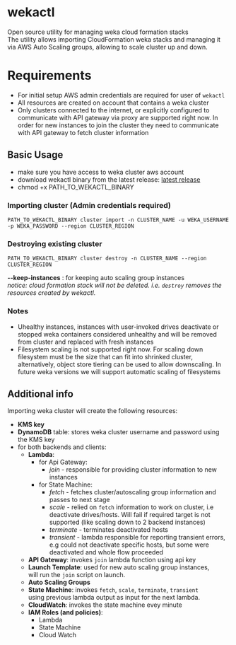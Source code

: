 
# wekactl

Open source utility for managing weka cloud formation stacks  
The utility allows importing CloudFormation weka stacks and managing it via AWS Auto Scaling groups, allowing to scale cluster up and down.

# Requirements
- For initial setup AWS admin credentials are required for user of `wekactl`
- All resources are created on account that contains a weka cluster
- Only clusters connected to the internet, or explicitly configured to communicate with API gateway via proxy are supported right now. In order for new instances to join the cluster they need to communicate with API gateway to fetch cluster information

## Basic Usage
- make sure you have access to weka cluster aws account
- download wekactl binary from the latest release: [latest release](https://github.com/weka/wekactl/releases/latest)
- chmod +x PATH_TO_WEKACTL_BINARY

### Importing cluster (Admin credentials required)
    PATH_TO_WEKACTL_BINARY cluster import -n CLUSTER_NAME -u WEKA_USERNAME -p WEKA_PASSWORD --region CLUSTER_REGION

### Destroying existing cluster 
    PATH_TO_WEKACTL_BINARY cluster destroy -n CLUSTER_NAME --region CLUSTER_REGION
**--keep-instances** : for keeping auto scaling group instances <br>
*notice: cloud formation stack will not be deleted. i.e. `destroy` removes the resources created by wekactl.*

### Notes
- Uhealthy instances, instances with user-invoked drives deactivate or stopped weka containers considered unhealthy and will be removed from cluster and replaced with fresh instances
- Filesystem scaling is not supported right now. For scaling down filesystem must be the size that can fit into shrinked cluster, alternatively, object store tiering can be used to allow downscaling. In future weka versions we will support automatic scaling of filesystems

## Additional info
Importing weka cluster will create the following resources:
- **KMS key**
- **DynamoDB** table: stores weka cluster username and password using the KMS key
- for both backends and clients:
    - **Lambda**:
      - for Api Gateway:
        - *join*  - responsible for providing cluster information to new instances
      - for State Machine: 
        - *fetch* - fetches cluster/autoscaling group information and passes to next stage
        - *scale* - relied on `fetch` information to work on cluster, i.e deactivate drives/hosts. Will fail if required target is not supported (like scaling down to 2 backend instances)
        - *terminate* - terminates deactivated hosts
        - *transient* - lambda responsible for reporting transient errors, e.g could not deactivate specific hosts, but some were deactivated and whole flow proceeded
    - **API Gateway**: invokes `join` lambda function using api key
    - **Launch Template**: used for new auto scaling group instances,<br>
    will run the `join` script on launch.
    - **Auto Scaling Groups**
    - **State Machine**: invokes `fetch`, `scale`, `terminate`, `transient` <br>
      using previous lambda output as input for the next lambda. 
    - **CloudWatch**: invokes the state machine evey minute
    - **IAM Roles (and policies)**:
      - Lambda
      - State Machine
      - Cloud Watch
